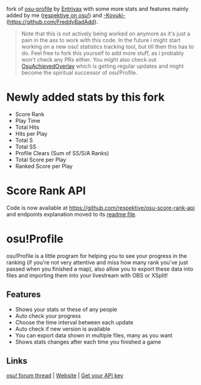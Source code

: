 fork of [osu-profile](https://github.com/Entrivax/osu-profile) by [Entrivax](https://github.com/Entrivax) with some more stats and features mainly added by me ([respektive on osu!](https://osu.ppy.sh/users/1023489/osu)) and [-Koyuki-](https://osu.ppy.sh/users/8202576)(https://github.com/FreddyBadAdd).

> Note that this is not actively being worked on anymore as it's just a pain in the ass to work with this code. In the future i might start working on a new osu! statistics tracking tool, but till then this has to do. Feel free to fork this yourself to add more stuff, as i probably won't check any PRs either. You might also check out [OsuAchievedOverlay](https://github.com/EngineerMark/OsuAchievedOverlay) which is getting regular updates and might become the spiritual successor of osu!Profile.

# Newly added stats by this fork

- Score Rank
- Play Time
- Total Hits
- Hits per Play
- Total S
- Total SS
- Profile Clears (Sum of SS/S/A Ranks)
- Total Score per Play
- Ranked Score per Play

# Score Rank API

Code is now available at <https://github.com/respektive/osu-score-rank-api> and endpoints explanation moved to its [readme file](https://github.com/respektive/osu-score-rank-api#score-rank-api).

# osu!Profile
osu!Profile is a little program for helping you to see your progress in the ranking (if you're not very attentive and miss how many rank you've just passed when you finished a map), also allow you to export these data into files and importing them into your livestream with OBS or XSplit!

## Features
- Shows your stats or these of any people
- Auto check your progress
- Choose the time interval between each update
- Auto check if new version is available
- You can export data shown in multiple files, many as you want
- Shows stats changes after each time you finished a game

## Links
[osu! forum thread](http://osu.ppy.sh/forum/t/252160) | [Website](http://entrivax.fr/osu!p) | [Get your API key](https://osu.ppy.sh/p/api)

